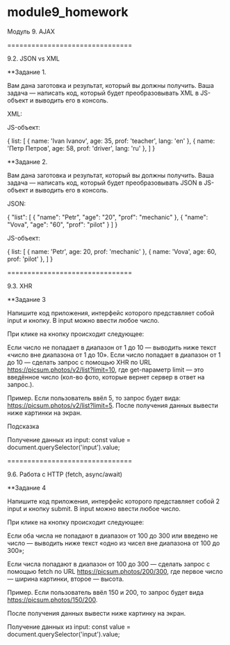 # module9_homework
Модуль 9. AJAX

===============================

9.2. JSON vs XML

**Задание 1.

Вам дана заготовка и результат, который вы должны получить. 
Ваша задача — написать код, который будет преобразовывать XML в JS-объект и выводить его в консоль.

 XML:

<!-- 
<list>
  <student>
    <name lang="en">
      <first>Ivan</first>
      <second>Ivanov</second>
    </name>
    <age>35</age>
    <prof>teacher</prof>
  </student>
  <student>
    <name lang="ru">
      <first>Петр</first>
      <second>Петров</second>
    </name>
    <age>58</age>
    <prof>driver</prof>
  </student>
</list>
-->

JS-объект:

{
  list: [
    { name: 'Ivan Ivanov', age: 35, prof: 'teacher', lang: 'en' },
    { name: 'Петр Петров', age: 58, prof: 'driver', lang: 'ru' },
  ]
}


**Задание 2.

Вам дана заготовка и результат, который вы должны получить. Ваша задача — написать код, который будет преобразовывать JSON в JS-объект и выводить его в консоль.

JSON:

{
 "list": [
  {
   "name": "Petr",
   "age": "20",
   "prof": "mechanic"
  },
  {
   "name": "Vova",
   "age": "60",
   "prof": "pilot"
  }
 ]
}

JS-объект:

{
  list: [
    { name: 'Petr', age: 20, prof: 'mechanic' },
    { name: 'Vova', age: 60, prof: 'pilot' },
  ]
}


===============================

9.3. XHR

**Задание 3

Напишите код приложения, интерфейс которого представляет 
собой input и кнопку. 
В input можно ввести любое число. 

При клике на кнопку происходит следующее:

Если число не попадает в диапазон от 1 до 10 — выводить ниже текст «число вне диапазона от 1 до 10».
Если число попадает в диапазон от 1 до 10 — сделать запрос 
c помощью XHR 
по URL https://picsum.photos/v2/list?limit=10, 
где get-параметр limit — это введённое число (кол-во фото, которые вернет сервер в ответ на запрос.).

Пример. Если пользователь ввёл 5, то запрос будет вида: 
https://picsum.photos/v2/list?limit=5.
После получения данных вывести ниже картинки на экран.

Подсказка

Получение данных из input:
const value = document.querySelector('input').value;

===============================

9.6. Работа с HTTP (fetch, async/await)

**Задание 4

Напишите код приложения, интерфейс которого представляет собой 2 input и кнопку submit. В input можно ввести любое число.

При клике на кнопку происходит следующее:

Если оба числа не попадают в диапазон от 100 до 300 или 
введено не число — выводить ниже текст 
«одно из чисел вне диапазона от 100 до 300»;

Если числа попадают в диапазон от 100 до 300 — 
сделать запрос c помощью fetch 
по URL https://picsum.photos/200/300, 
где первое число — ширина картинки, второе — высота.

Пример. Если пользователь ввёл 150 и 200, 
то запрос будет вида https://picsum.photos/150/200.

После получения данных вывести ниже картинку на экран.

Получение данных из input:
const value = document.querySelector('input').value;


